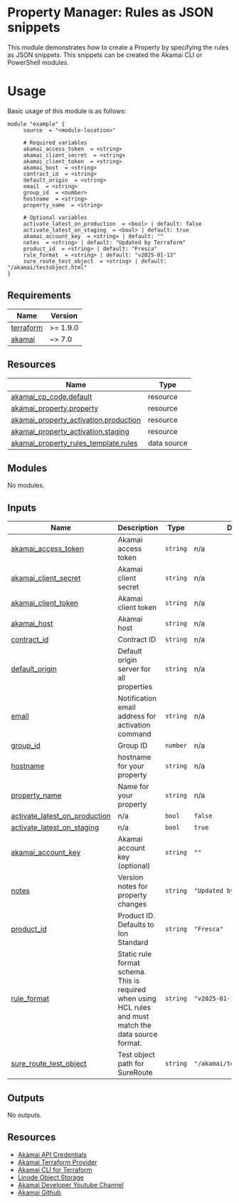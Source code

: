 <!-- BEGIN_TF_DOCS -->

# Property Manager: Rules as JSON snippets

This module demonstrates how to create a Property by specifying the rules as JSON snippets. This snippets can be created the Akamai CLI or PowerShell modules.

# Usage
Basic usage of this module is as follows:

```hcl
module "example" {
  	 source  = "<module-location>"
  
	 # Required variables
  	 akamai_access_token  = <string>
  	 akamai_client_secret  = <string>
  	 akamai_client_token  = <string>
  	 akamai_host  = <string>
  	 contract_id  = <string>
  	 default_origin  = <string>
  	 email  = <string>
  	 group_id  = <number>
  	 hostname  = <string>
  	 property_name  = <string>
  
	 # Optional variables
  	 activate_latest_on_production  = <bool> | default: false
  	 activate_latest_on_staging  = <bool> | default: true
  	 akamai_account_key  = <string> | default: ""
  	 notes  = <string> | default: "Updated by Terraform"
  	 product_id  = <string> | default: "Fresca"
  	 rule_format  = <string> | default: "v2025-01-13"
  	 sure_route_test_object  = <string> | default: "/akamai/testobject.html"
}
 ```

## Requirements

| Name | Version |
|------|---------|
| <a name="requirement_terraform"></a> [terraform](#requirement\_terraform) | >= 1.9.0 |
| <a name="requirement_akamai"></a> [akamai](#requirement\_akamai) | ~> 7.0 |

## Resources

| Name | Type |
|------|------|
| [akamai_cp_code.default](https://registry.terraform.io/providers/akamai/akamai/latest/docs/resources/cp_code) | resource |
| [akamai_property.property](https://registry.terraform.io/providers/akamai/akamai/latest/docs/resources/property) | resource |
| [akamai_property_activation.production](https://registry.terraform.io/providers/akamai/akamai/latest/docs/resources/property_activation) | resource |
| [akamai_property_activation.staging](https://registry.terraform.io/providers/akamai/akamai/latest/docs/resources/property_activation) | resource |
| [akamai_property_rules_template.rules](https://registry.terraform.io/providers/akamai/akamai/latest/docs/data-sources/property_rules_template) | data source |

## Modules

No modules.

## Inputs

| Name | Description | Type | Default | Required |
|------|-------------|------|---------|:--------:|
| <a name="input_akamai_access_token"></a> [akamai\_access\_token](#input\_akamai\_access\_token) | Akamai access token | `string` | n/a | yes |
| <a name="input_akamai_client_secret"></a> [akamai\_client\_secret](#input\_akamai\_client\_secret) | Akamai client secret | `string` | n/a | yes |
| <a name="input_akamai_client_token"></a> [akamai\_client\_token](#input\_akamai\_client\_token) | Akamai client token | `string` | n/a | yes |
| <a name="input_akamai_host"></a> [akamai\_host](#input\_akamai\_host) | Akamai host | `string` | n/a | yes |
| <a name="input_contract_id"></a> [contract\_id](#input\_contract\_id) | Contract ID | `string` | n/a | yes |
| <a name="input_default_origin"></a> [default\_origin](#input\_default\_origin) | Default origin server for all properties | `string` | n/a | yes |
| <a name="input_email"></a> [email](#input\_email) | Notification email address for activation command | `string` | n/a | yes |
| <a name="input_group_id"></a> [group\_id](#input\_group\_id) | Group ID | `number` | n/a | yes |
| <a name="input_hostname"></a> [hostname](#input\_hostname) | hostname for your property | `string` | n/a | yes |
| <a name="input_property_name"></a> [property\_name](#input\_property\_name) | Name for your property | `string` | n/a | yes |
| <a name="input_activate_latest_on_production"></a> [activate\_latest\_on\_production](#input\_activate\_latest\_on\_production) | n/a | `bool` | `false` | no |
| <a name="input_activate_latest_on_staging"></a> [activate\_latest\_on\_staging](#input\_activate\_latest\_on\_staging) | n/a | `bool` | `true` | no |
| <a name="input_akamai_account_key"></a> [akamai\_account\_key](#input\_akamai\_account\_key) | Akamai account key (optional) | `string` | `""` | no |
| <a name="input_notes"></a> [notes](#input\_notes) | Version notes for property changes | `string` | `"Updated by Terraform"` | no |
| <a name="input_product_id"></a> [product\_id](#input\_product\_id) | Product ID. Defaults to Ion Standard | `string` | `"Fresca"` | no |
| <a name="input_rule_format"></a> [rule\_format](#input\_rule\_format) | Static rule format schema. This is required when using HCL rules and must match the data source format. | `string` | `"v2025-01-13"` | no |
| <a name="input_sure_route_test_object"></a> [sure\_route\_test\_object](#input\_sure\_route\_test\_object) | Test object path for SureRoute | `string` | `"/akamai/testobject.html"` | no |

## Outputs

No outputs.

## Resources
- [Akamai API Credentials](https://techdocs.akamai.com/developer/docs/set-up-authentication-credentials)
- [Akamai Terraform Provider](https://techdocs.akamai.com/terraform/docs)
- [Akamai CLI for Terraform](https://github.com/akamai/cli-terraform)
- [Linode Object Storage](https://www.linode.com/lp/object-storage/)
- [Akamai Developer Youtube Channel](https://www.youtube.com/c/AkamaiDeveloper)
- [Akamai Github](https://github.com/akamai)
<!-- END_TF_DOCS -->